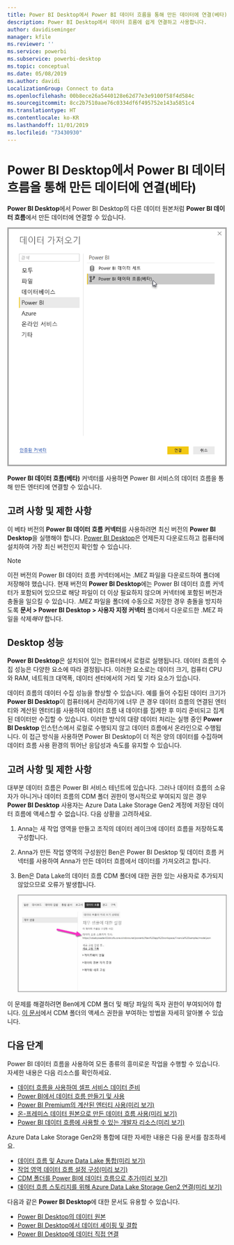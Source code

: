 ```yaml
---
title: Power BI Desktop에서 Power BI 데이터 흐름을 통해 만든 데이터에 연결(베타)
description: Power BI Desktop에서 데이터 흐름에 쉽게 연결하고 사용합니다.
author: davidiseminger
manager: kfile
ms.reviewer: ''
ms.service: powerbi
ms.subservice: powerbi-desktop
ms.topic: conceptual
ms.date: 05/08/2019
ms.author: davidi
LocalizationGroup: Connect to data
ms.openlocfilehash: 00b8ece26a5440128e62d77e3e9100f58f4d584c
ms.sourcegitcommit: 8cc2b7510aae76c0334df6f495752e143a5851c4
ms.translationtype: HT
ms.contentlocale: ko-KR
ms.lasthandoff: 11/01/2019
ms.locfileid: "73430930"
---
```

# <a name="connect-to-data-created-by-power-bi-dataflows-in-power-bi-desktop-beta"></a>Power BI Desktop에서 Power BI 데이터 흐름을 통해 만든 데이터에 연결(베타)
**Power BI Desktop**에서 Power BI Desktop의 다른 데이터 원본처럼 **Power BI 데이터 흐름**에서 만든 데이터에 연결할 수 있습니다.

![데이터 흐름에 연결](media/desktop-connect-dataflows/connect-dataflows_01.png)

**Power BI 데이터 흐름(베타)** 커넥터를 사용하면 Power BI 서비스의 데이터 흐름을 통해 만든 엔터티에 연결할 수 있습니다. 

## <a name="considerations-and-limitations"></a>고려 사항 및 제한 사항

이 베타 버전의 **Power BI 데이터 흐름 커넥터**를 사용하려면 최신 버전의 **Power BI Desktop**을 실행해야 합니다. [Power BI Desktop](desktop-get-the-desktop.md)은 언제든지 다운로드하고 컴퓨터에 설치하여 가장 최신 버전인지 확인할 수 있습니다.  

> [!NOTE]
> 이전 버전의 Power BI 데이터 흐름 커넥터에서는 .MEZ 파일을 다운로드하여 폴더에 저장해야 했습니다. 현재 버전의 **Power BI Desktop**에는 Power BI 데이터 흐름 커넥터가 포함되어 있으므로 해당 파일이 더 이상 필요하지 않으며 커넥터에 포함된 버전과 충돌을 일으킬 수 있습니다. .MEZ 파일을 폴더에 수동으로 저장한 경우 충돌을 방지하도록 **문서 > Power BI Desktop > 사용자 지정 커넥터** 폴더에서 다운로드한 .MEZ 파일을 삭제*해야* 합니다. 

## <a name="desktop-performance"></a>Desktop 성능
**Power BI Desktop**은 설치되어 있는 컴퓨터에서 로컬로 실행됩니다. 데이터 흐름의 수집 성능은 다양한 요소에 따라 결정됩니다. 이러한 요소로는 데이터 크기, 컴퓨터 CPU와 RAM, 네트워크 대역폭, 데이터 센터에서의 거리 및 기타 요소가 있습니다.

데이터 흐름의 데이터 수집 성능을 향상할 수 있습니다. 예를 들어 수집된 데이터 크기가 **Power BI Desktop**이 컴퓨터에서 관리하기에 너무 큰 경우 데이터 흐름의 연결된 엔터티와 계산된 엔터티를 사용하여 데이터 흐름 내 데이터를 집계한 후 미리 준비되고 집계된 데이터만 수집할 수 있습니다. 이러한 방식의 대량 데이터 처리는 실행 중인 **Power BI Desktop** 인스턴스에서 로컬로 수행되지 않고 데이터 흐름에서 온라인으로 수행됩니다. 이 접근 방식을 사용하면 Power BI Desktop이 더 적은 양의 데이터를 수집하며 데이터 흐름 사용 환경의 뛰어난 응답성과 속도를 유지할 수 있습니다.

## <a name="considerations-and-limitations"></a>고려 사항 및 제한 사항

대부분 데이터 흐름은 Power BI 서비스 테넌트에 있습니다. 그러나 데이터 흐름의 소유자가 아니거나 데이터 흐름의 CDM 폴더 권한이 명시적으로 부여되지 않은 경우 **Power BI Desktop** 사용자는 Azure Data Lake Storage Gen2 계정에 저장된 데이터 흐름에 액세스할 수 없습니다. 다음 상황을 고려하세요.

1.  Anna는 새 작업 영역을 만들고 조직의 데이터 레이크에 데이터 흐름을 저장하도록 구성합니다.
2.  Anna가 만든 작업 영역의 구성원인 Ben은 Power BI Desktop 및 데이터 흐름 커넥터를 사용하여 Anna가 만든 데이터 흐름에서 데이터를 가져오려고 합니다.
3.  Ben은 Data Lake의 데이터 흐름 CDM 폴더에 대한 권한 있는 사용자로 추가되지 않았으므로 오류가 발생합니다.

    ![데이터 흐름을 사용하는 중 오류 발생](media/service-dataflows-configure-workspace-storage-settings/dataflow-storage-settings_08.jpg)

이 문제를 해결하려면 Ben에게 CDM 폴더 및 해당 파일의 독자 권한이 부여되어야 합니다. [이 문서](https://go.microsoft.com/fwlink/?linkid=2029121)에서 CDM 폴더의 액세스 권한을 부여하는 방법을 자세히 알아볼 수 있습니다.




## <a name="next-steps"></a>다음 단계
Power BI 데이터 흐름을 사용하여 모든 종류의 흥미로운 작업을 수행할 수 있습니다. 자세한 내용은 다음 리소스를 확인하세요.

* [데이터 흐름을 사용하여 셀프 서비스 데이터 준비](service-dataflows-overview.md)
* [Power BI에서 데이터 흐름 만들기 및 사용](service-dataflows-create-use.md)
* [Power BI Premium의 계산된 엔터티 사용(미리 보기)](service-dataflows-computed-entities-premium.md)
* [온-프레미스 데이터 원본으로 만든 데이터 흐름 사용(미리 보기)](service-dataflows-on-premises-gateways.md)
* [Power BI 데이터 흐름에 사용할 수 있는 개발자 리소스(미리 보기)](service-dataflows-developer-resources.md)

Azure Data Lake Storage Gen2와 통합에 대한 자세한 내용은 다음 문서를 참조하세요.

* [데이터 흐름 및 Azure Data Lake 통합(미리 보기)](service-dataflows-azure-data-lake-integration.md)
* [작업 영역 데이터 흐름 설정 구성(미리 보기)](service-dataflows-configure-workspace-storage-settings.md)
* [CDM 폴더를 Power BI에 데이터 흐름으로 추가(미리 보기)](service-dataflows-add-cdm-folder.md)
* [데이터 흐름 스토리지를 위해 Azure Data Lake Storage Gen2 연결(미리 보기)](service-dataflows-connect-azure-data-lake-storage-gen2.md)

다음과 같은 **Power BI Desktop**에 대한 문서도 유용할 수 있습니다.

* [Power BI Desktop의 데이터 원본](desktop-data-sources.md)
* [Power BI Desktop에서 데이터 셰이핑 및 결합](desktop-shape-and-combine-data.md)
* [Power BI Desktop에 데이터 직접 연결](desktop-enter-data-directly-into-desktop.md)   

